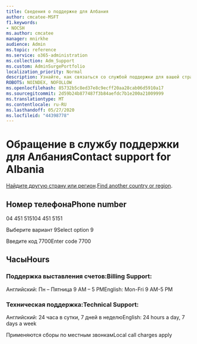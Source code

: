 ```yaml
---
title: Сведения о поддержке для Албания
author: cmcatee-MSFT
f1.keywords:
- NOCSH
ms.author: cmcatee
manager: mnirkhe
audience: Admin
ms.topic: reference
ms.service: o365-administration
ms.collection: Adm_Support
ms.custom: AdminSurgePortfolio
localization_priority: Normal
description: Узнайте, как связаться со службой поддержки для вашей страны или региона.
ROBOTS: NOINDEX, NOFOLLOW
ms.openlocfilehash: 85732b5c8ed37e8c9ecff20aa28cab06d5910a17
ms.sourcegitcommit: 2d59b24b877487f3b84aefdc7b1e200a21009999
ms.translationtype: MT
ms.contentlocale: ru-RU
ms.lasthandoff: 05/27/2020
ms.locfileid: "44398778"
---
```

# <a name="contact-support-for-albania"></a><span data-ttu-id="96b74-103">Обращение в службу поддержки для Албания</span><span class="sxs-lookup"><span data-stu-id="96b74-103">Contact support for Albania</span></span>

<span data-ttu-id="96b74-104">[Найдите другую страну или регион](../contact-support-for-business-products.md).</span><span class="sxs-lookup"><span data-stu-id="96b74-104">[Find another country or region](../contact-support-for-business-products.md).</span></span>

## <a name="phone-number"></a><span data-ttu-id="96b74-105">Номер телефона</span><span class="sxs-lookup"><span data-stu-id="96b74-105">Phone number</span></span>
<span data-ttu-id="96b74-106">04 451 5151</span><span class="sxs-lookup"><span data-stu-id="96b74-106">04 451 5151</span></span>

<span data-ttu-id="96b74-107">Выберите вариант 9</span><span class="sxs-lookup"><span data-stu-id="96b74-107">Select option 9</span></span>

<span data-ttu-id="96b74-108">Введите код 7700</span><span class="sxs-lookup"><span data-stu-id="96b74-108">Enter code 7700</span></span>

## <a name="hours"></a><span data-ttu-id="96b74-109">Часы</span><span class="sxs-lookup"><span data-stu-id="96b74-109">Hours</span></span>
### <a name="billing-support"></a><span data-ttu-id="96b74-110">Поддержка выставления счетов:</span><span class="sxs-lookup"><span data-stu-id="96b74-110">Billing Support:</span></span>

<span data-ttu-id="96b74-111">Английский: Пн – Пятница 9 AM – 5 PM</span><span class="sxs-lookup"><span data-stu-id="96b74-111">English: Mon-Fri 9 AM-5 PM</span></span>

### <a name="technical-support"></a><span data-ttu-id="96b74-112">Техническая поддержка:</span><span class="sxs-lookup"><span data-stu-id="96b74-112">Technical Support:</span></span>

<span data-ttu-id="96b74-113">Английский: 24 часа в сутки, 7 дней в неделю</span><span class="sxs-lookup"><span data-stu-id="96b74-113">English: 24 hours a day, 7 days a week</span></span>

<span data-ttu-id="96b74-114">Применяются сборы по местным звонкам</span><span class="sxs-lookup"><span data-stu-id="96b74-114">Local call charges apply</span></span>
